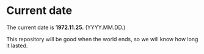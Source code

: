 # Current date

The current date is **1972.11.25.** (YYYY.MM.DD.)

This repository will be good when the world ends, so we will know how long it lasted.
